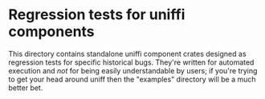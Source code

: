 # Regression tests for uniffi components

This directory contains standalone uniffi component crates designed
as regression tests for specific historical bugs. They're written
for automated execution and *not* for being easily understandable
by users; if you're trying to get your head around uniff then the
"examples" directory will be a much better bet.
